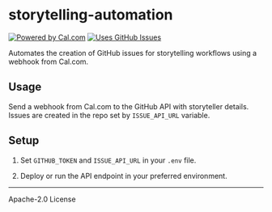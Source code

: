 

# storytelling-automation

[![Powered by Cal.com](https://img.shields.io/badge/Powered%20by-Cal.com-111?logo=cal.com&logoColor=white&labelColor=111&color=3a86ff)](https://cal.com)
[![Uses GitHub Issues](https://img.shields.io/badge/Uses-GitHub%20Issues-181717?logo=github)](https://github.com/opensourcestories/storytelling-automation/issues)

Automates the creation of GitHub issues for storytelling workflows using a webhook from Cal.com.

## Usage

Send a webhook from Cal.com  to the GitHub API with storyteller details. Issues are created in the repo set by `ISSUE_API_URL` variable.

## Setup

1. Set `GITHUB_TOKEN` and `ISSUE_API_URL` in your `.env` file.


2. Deploy or run the API endpoint in your preferred environment.

---
Apache-2.0 License